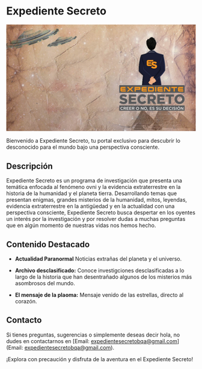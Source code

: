 # Expediente Secreto

![Logo de Expediente Secreto](img/FONDOES.jpeg)

Bienvenido a Expediente Secreto, tu portal exclusivo para descubrir lo desconocido para el mundo bajo una perspectiva consciente.

## Descripción

Expediente Secreto es un programa de investigación que presenta una temática enfocada al fenómeno ovni y la evidencia extraterrestre en la historia de la humanidad y el planeta tierra. Desarrollando temas que presentan enigmas, grandes misterios de la humanidad, mitos, leyendas, evidencia extraterrestre en la antigüedad y en la actualidad con una perspectiva consciente, Expediente Secreto busca despertar en los oyentes un interés por la investigación y por resolver dudas a muchas preguntas que en algún momento de nuestras vidas nos hemos hecho.

## Contenido Destacado

- **Actualidad Paranormal**
  Noticias extrañas del planeta y el universo.

- **Archivo desclasificado:**  Conoce investigciones desclasificadas a lo largo de la historia que han desentrañado algunos de los misterios más asombrosos del mundo.

- **El mensaje de la plaoma:**
  Mensaje venido de las estrellas, directo al corazón.

## Contacto

Si tienes preguntas, sugerencias o simplemente deseas decir hola, no dudes en contactarnos en [Email: expedientesecretobqa@gmail.com](Email: expedientesecretobqa@gmail.com).

¡Explora con precaución y disfruta de la aventura en el Expediente Secreto!

